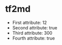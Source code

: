 # tf2md

 - First attribute: 12
 - Second attribute: true
 - Third attribute: 300
 - Fourth attribute: true
